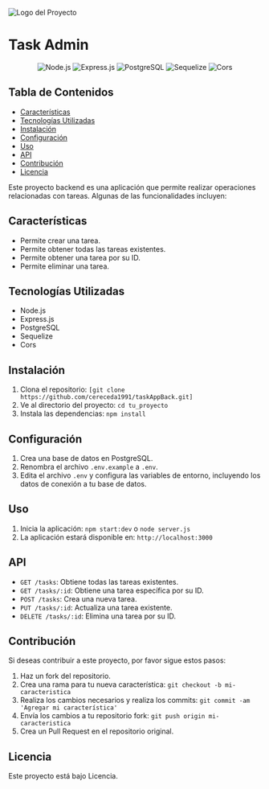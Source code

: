 <p align="left">
  <img src="https://i.ibb.co/stHqf8S/task-admin.png" alt="Logo del Proyecto">
</p>

# Task Admin
<div align="center">

![Node.js](https://img.shields.io/badge/Node.js-v14.17.0-339933?style=for-the-badge&logo=node.js&logoColor=white)
![Express.js](https://img.shields.io/badge/Express.js-v4.17.1-000000?style=for-the-badge&logo=express&logoColor=white)
![PostgreSQL](https://img.shields.io/badge/PostgreSQL-v13.4-336791?style=for-the-badge&logo=postgresql&logoColor=white)
![Sequelize](https://img.shields.io/badge/Sequelize-v6.6.5-52B0E7?style=for-the-badge&logo=sequelize&logoColor=white)
![Cors](https://img.shields.io/badge/Cors-v2.8.5-FF8800?style=for-the-badge&logo=cors&logoColor=white)

</div>

## Tabla de Contenidos

- [Características](#características)
- [Tecnologías Utilizadas](#tecnologías-utilizadas)
- [Instalación](#instalación)
- [Configuración](#configuración)
- [Uso](#uso)
- [API](#api)
- [Contribución](#contribución)
- [Licencia](#licencia)



Este proyecto backend es una aplicación que permite realizar operaciones relacionadas con tareas. Algunas de las funcionalidades incluyen:




## Características

- Permite crear una tarea.
- Permite obtener todas las tareas existentes.
- Permite obtener una tarea por su ID.
- Permite eliminar una tarea.

## Tecnologías Utilizadas

- Node.js
- Express.js
- PostgreSQL
- Sequelize
- Cors

## Instalación

1. Clona el repositorio: `[git clone https://github.com/cereceda1991/taskAppBack.git]`
2. Ve al directorio del proyecto: `cd tu_proyecto`
3. Instala las dependencias: `npm install`

## Configuración

1. Crea una base de datos en PostgreSQL.
2. Renombra el archivo `.env.example` a `.env`.
3. Edita el archivo `.env` y configura las variables de entorno, incluyendo los datos de conexión a tu base de datos.

## Uso

1. Inicia la aplicación: `npm start:dev` o `node server.js`
2. La aplicación estará disponible en: `http://localhost:3000`

## API

- `GET /tasks`: Obtiene todas las tareas existentes.
- `GET /tasks/:id`: Obtiene una tarea específica por su ID.
- `POST /tasks`: Crea una nueva tarea.
- `PUT /tasks/:id`: Actualiza una tarea existente.
- `DELETE /tasks/:id`: Elimina una tarea por su ID.

## Contribución

Si deseas contribuir a este proyecto, por favor sigue estos pasos:

1. Haz un fork del repositorio.
2. Crea una rama para tu nueva característica: `git checkout -b mi-caracteristica`
3. Realiza los cambios necesarios y realiza los commits: `git commit -am 'Agregar mi característica'`
4. Envía los cambios a tu repositorio fork: `git push origin mi-caracteristica`
5. Crea un Pull Request en el repositorio original.

## Licencia

Este proyecto está bajo Licencia.
